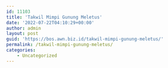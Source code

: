 ```yaml
---
id: 11103
title: 'Takwil Mimpi Gunung Meletus'
date: '2022-07-22T04:10:29+00:00'
author: admin
layout: post
guid: 'https://bos.awn.biz.id/takwil-mimpi-gunung-meletus/'
permalink: /takwil-mimpi-gunung-meletus/
categories:
    - Uncategorized
---
```


